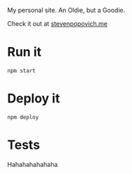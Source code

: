 My personal site. An Oldie, but a Goodie.

Check it out at [stevenpopovich.me](https://stevenpopovich.me/)

# Run it
`npm start`

# Deploy it
`npm deploy`

# Tests
Hahahahahahaha

